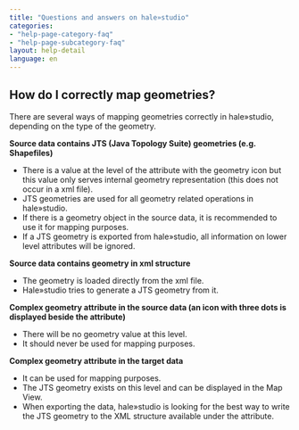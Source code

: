 ```yaml
---
title: "Questions and answers on hale»studio"
categories:
- "help-page-category-faq"
- "help-page-subcategory-faq"
layout: help-detail
language: en
---
```


<h2>How do I correctly map geometries?</h2>

There are several ways of mapping geometries correctly in hale»studio, depending on the type of the geometry. 

**Source data contains JTS (Java Topology Suite) geometries (e.g. Shapefiles)**
- There is a value at the level of the attribute with the geometry icon but this value only serves internal geometry representation 
  (this does not occur in a xml file).
- JTS geometries are used for all geometry related operations in hale»studio.
- If there is a geometry object in the source data, it is recommended to use it for mapping purposes.
- If a JTS geometry is exported from hale»studio, all information on lower level attributes will be ignored.

**Source data contains geometry in xml structure**
- The geometry is loaded directly from the xml file.
- Hale»studio tries to generate a JTS geometry from it.

**Complex geometry attribute in the source data (an icon with three dots is displayed beside the attribute)** 
- There will be no geometry value at this level. 
- It should never be used for mapping purposes.

**Complex geometry attribute in the target data** 
- It can be used for mapping purposes. 
- The JTS geometry exists on this level and can be displayed in the Map View.
- When exporting the data, hale»studio is looking for the best way to write the JTS geometry 
to the XML structure available under the attribute.

